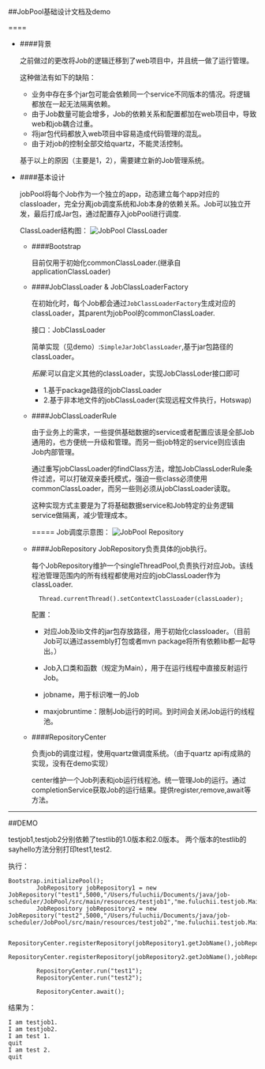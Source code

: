 ##JobPool基础设计文档及demo

====

+ ####背景

	之前做过的更改将Job的逻辑迁移到了web项目中，并且统一做了运行管理。
	
	这种做法有如下的缺陷：
	- 业务中存在多个jar包可能会依赖同一个service不同版本的情况。将逻辑都放在一起无法隔离依赖。
	- 由于Job数量可能会增多，Job的依赖关系和配置都加在web项目中，导致web和job耦合过重。
	- 将jar包代码都放入web项目中容易造成代码管理的混乱。
	- 由于对job的控制全部交给quartz，不能灵活控制。
	
	
	基于以上的原因（主要是1，2），需要建立新的Job管理系统。
	
+ ####基本设计

	jobPool将每个Job作为一个独立的app，动态建立每个app对应的classloader，完全分离job调度系统和Job本身的依赖关系。Job可以独立开发，最后打成Jar包，通过配置存入jobPool进行调度.
	
	ClassLoader结构图：
	![JobPool ClassLoader](https://github.com/fuluchii/JobPool/blob/master/image/classloader.jpg?raw=true "JobPool ClassLoader")
	
	* ####Bootstrap
	
		目前仅用于初始化commonClassLoader.(继承自applicationClassLoader)
	
	* ####JobClassLoader & JobClassLoaderFactory
	
		在初始化时，每个Job都会通过`JobClassLoaderFactory`生成对应的classLoader，其parent为jobPool的commonClassLoader.
		
		接口：JobClassLoader
		
		简单实现（见demo）:`SimpleJarJobClassLoader`,基于jar包路径的classLoader。
		
		*拓展*:可以自定义其他的classLoader，实现JobClassLoder接口即可
		+ 1.基于package路径的jobClassLoader
		+ 2.基于非本地文件的jobClassLoader(实现远程文件执行，Hotswap)
		
	* ####JobClassLoaderRule
		
		由于业务上的需求，一些提供基础数据的service或者配置应该是全部Job通用的，也方便统一升级和管理。而另一些job特定的service则应该由Job内部管理。
						
		
		通过重写jobClassLoader的findClass方法，增加JobClassLoderRule条件过滤，可以打破双亲委托模式，强迫一些class必须使用commonClassLoader，而另一些则必须从jobClassLoader读取。
		
		这种实现方式主要是为了将基础数据service和Job特定的业务逻辑service做隔离，减少管理成本。
		
		=====
	Job调度示意图：
	![JobPool Repository](https://github.com/fuluchii/JobPool/blob/master/image/repository.jpg?raw=true "JobPool ClassLoader")

	
		
	* ####JobRepository
		JobRepository负责具体的job执行。
		
		每个JobRepository维护一个singleThreadPool,负责执行对应Job。该线程池管理范围内的所有线程都使用对应的jobClassLoader作为classLoader.	
		
			Thread.currentThread().setContextClassLoader(classLoader);

			
		配置：
		
		- 对应Job及lib文件的jar包存放路径，用于初始化classloader。（目前Job可以通过assembly打包或者mvn package将所有依赖lib都一起导出。）
		
		- Job入口类和函数（规定为Main），用于在运行线程中直接反射运行Job。
		
		- jobname，用于标识唯一的Job
		
		- maxjobruntime：限制Job运行的时间。到时间会关闭Job运行的线程池。
		
	* ####RepositoryCenter
	
		负责job的调度过程，使用quartz做调度系统。（由于quartz api有成熟的实现，没有在demo实现）
		
		center维护一个Job列表和job运行线程池。统一管理Job的运行。通过completionService获取Job的运行结果。提供register,remove,await等方法。
		
----
##DEMO

testjob1,testjob2分别依赖了testlib的1.0版本和2.0版本。
两个版本的testlib的sayhello方法分别打印test1,test2.

执行：

	Bootstrap.initializePool();
            JobRepository jobRepository1 = new JobRepository("test1",5000,"/Users/fuluchii/Documents/java/job-scheduler/JobPool/src/main/resources/testjob1","me.fuluchii.testjob.Main.Main");
            JobRepository jobRepository2 = new JobRepository("test2",5000,"/Users/fuluchii/Documents/java/job-scheduler/JobPool/src/main/resources/testjob2","me.fuluchii.testjob.Main.Main");

            RepositoryCenter.registerRepository(jobRepository1.getJobName(),jobRepository1);
            RepositoryCenter.registerRepository(jobRepository2.getJobName(),jobRepository2);

            RepositoryCenter.run("test1");
            RepositoryCenter.run("test2");

            RepositoryCenter.await();
            	
	
结果为：
	
	I am testjob1.
	I am testjob2.
	I am test 1.
	quit
	I am test 2.
	quit
		
	
		
		
		
		
		
		
	
	
	
	
	
